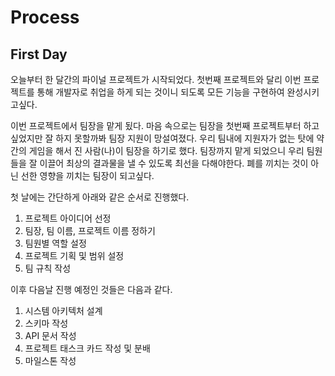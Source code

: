 # Process

## First Day

오늘부터 한 달간의 파이널 프로젝트가 시작되었다. 첫번째 프로젝트와 달리 이번 프로젝트를 통해 개발자로 취업을 하게 되는 것이니 되도록 모든 기능을 구현하여 완성시키고싶다.

이번 프로젝트에서 팀장을 맡게 됬다. 마음 속으로는 팀장을 첫번째 프로젝트부터 하고 싶었지만 잘 하지 못할까봐 팀장 지원이 망설여졌다. 우리 팀내에 지원자가 없는 탓에 약간의 게임을 해서 진 사람(나)이 팀장을 하기로 했다. 팀장까지 맡게 되었으니 우리 팀원들을 잘 이끌어 최상의 결과물을 낼 수 있도록 최선을 다해야한다. 폐를 끼치는 것이 아닌 선한 영향을 끼치는 팀장이 되고싶다.

첫 날에는 간단하게 아래와 같은 순서로 진행했다.

1. 프로젝트 아이디어 선정
2. 팀장, 팀 이름, 프로젝트 이름 정하기
3. 팀원별 역할 설정
4. 프로젝트 기획 및 범위 설정
5. 팀 규칙 작성

이후 다음날 진행 예정인 것들은 다음과 같다.

1. 시스템 아키텍처 설계
2. 스키마 작성
3. API 문서 작성
4. 프로젝트 태스크 카드 작성 및 분배
5. 마일스톤 작성
